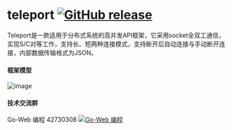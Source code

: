 # teleport   [![GitHub release](https://img.shields.io/github/release/henrylee2cn/teleport.svg)](https://github.com/henrylee2cn/teleport/releases/tag/v1.0)
 
Teleport是一款适用于分布式系统的高并发API框架，它采用socket全双工通信，实现S/C对等工作，支持长、短两种连接模式，支持断开后自动连接与手动断开连接，内部数据传输格式为JSON。


#### 框架模型
![image](https://github.com/henrylee2cn/teleport/raw/v1/doc/TeleportAPIModelDiagram.png)


#### 技术交流群
Go-Web 编程 42730308    [![Go-Web 编程](http://pub.idqqimg.com/wpa/images/group.png)](http://jq.qq.com/?_wv=1027&k=Y0bksD)
